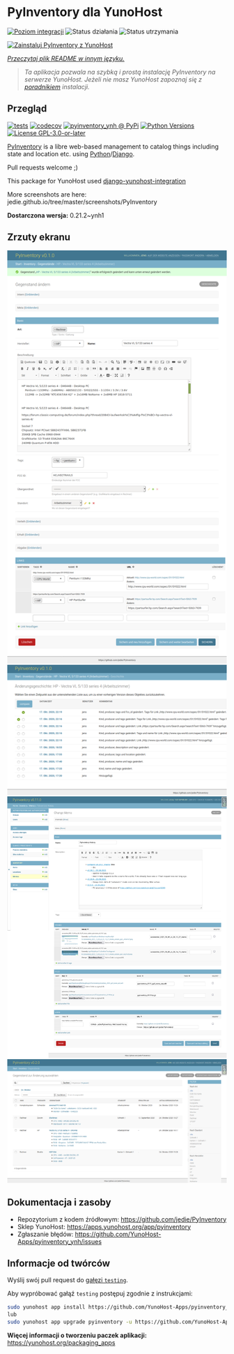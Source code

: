<!--
To README zostało automatycznie wygenerowane przez <https://github.com/YunoHost/apps/tree/master/tools/readme_generator>
Nie powinno być ono edytowane ręcznie.
-->

# PyInventory dla YunoHost

[![Poziom integracji](https://apps.yunohost.org/badge/integration/pyinventory)](https://ci-apps.yunohost.org/ci/apps/pyinventory/)
![Status działania](https://apps.yunohost.org/badge/state/pyinventory)
![Status utrzymania](https://apps.yunohost.org/badge/maintained/pyinventory)

[![Zainstaluj PyInventory z YunoHost](https://install-app.yunohost.org/install-with-yunohost.svg)](https://install-app.yunohost.org/?app=pyinventory)

*[Przeczytaj plik README w innym języku.](./ALL_README.md)*

> *Ta aplikacja pozwala na szybką i prostą instalację PyInventory na serwerze YunoHost.*
> *Jeżeli nie masz YunoHost zapoznaj się z [poradnikiem](https://yunohost.org/install) instalacji.*

## Przegląd

[![tests](https://github.com/YunoHost-Apps/pyinventory_ynh/actions/workflows/tests.yml/badge.svg?branch=main)](https://github.com/YunoHost-Apps/pyinventory_ynh/actions/workflows/tests.yml)
[![codecov](https://codecov.io/github/jedie/pyinventory_ynh/branch/main/graph/badge.svg)](https://app.codecov.io/github/jedie/pyinventory_ynh)
[![pyinventory_ynh @ PyPi](https://img.shields.io/pypi/v/pyinventory_ynh?label=pyinventory_ynh%20%40%20PyPi)](https://pypi.org/project/pyinventory_ynh/)
[![Python Versions](https://img.shields.io/pypi/pyversions/pyinventory_ynh)](https://github.com/YunoHost-Apps/pyinventory_ynh/blob/main/pyproject.toml)
[![License GPL-3.0-or-later](https://img.shields.io/pypi/l/pyinventory_ynh)](https://github.com/YunoHost-Apps/pyinventory_ynh/blob/main/LICENSE)

[PyInventory](https://github.com/jedie/PyInventory) is a libre web-based management to catalog things including state and location etc. using [Python](https://www.python.org/)/[Django](https://www.djangoproject.com/).

Pull requests welcome ;)

This package for YunoHost used [django-yunohost-integration](https://github.com/YunoHost-Apps/django_yunohost_integration)

More screenshots are here: jedie.github.io/tree/master/screenshots/PyInventory


**Dostarczona wersja:** 0.21.2~ynh1

## Zrzuty ekranu

![Zrzut ekranu z PyInventory](./doc/screenshots/pyinventory_v010_screenshot_2.png)
![Zrzut ekranu z PyInventory](./doc/screenshots/pyinventory_v010_screenshot_3.png)
![Zrzut ekranu z PyInventory](./doc/screenshots/pyinventory_v0110_screenshot_memo_1.png)
![Zrzut ekranu z PyInventory](./doc/screenshots/pyinventory_v020_screenshot_1.png)

## Dokumentacja i zasoby

- Repozytorium z kodem źródłowym: <https://github.com/jedie/PyInventory>
- Sklep YunoHost: <https://apps.yunohost.org/app/pyinventory>
- Zgłaszanie błędów: <https://github.com/YunoHost-Apps/pyinventory_ynh/issues>

## Informacje od twórców

Wyślij swój pull request do [gałęzi `testing`](https://github.com/YunoHost-Apps/pyinventory_ynh/tree/testing).

Aby wypróbować gałąź `testing` postępuj zgodnie z instrukcjami:

```bash
sudo yunohost app install https://github.com/YunoHost-Apps/pyinventory_ynh/tree/testing --debug
lub
sudo yunohost app upgrade pyinventory -u https://github.com/YunoHost-Apps/pyinventory_ynh/tree/testing --debug
```

**Więcej informacji o tworzeniu paczek aplikacji:** <https://yunohost.org/packaging_apps>
